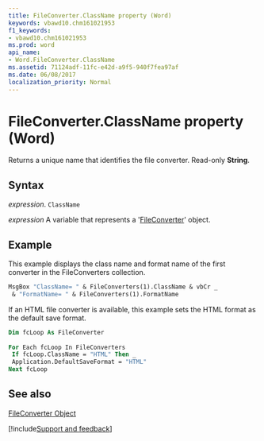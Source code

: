```yaml
---
title: FileConverter.ClassName property (Word)
keywords: vbawd10.chm161021953
f1_keywords:
- vbawd10.chm161021953
ms.prod: word
api_name:
- Word.FileConverter.ClassName
ms.assetid: 71124adf-11fc-e42d-a9f5-940f7fea97af
ms.date: 06/08/2017
localization_priority: Normal
---
```



# FileConverter.ClassName property (Word)

Returns a unique name that identifies the file converter. Read-only  **String**.


## Syntax

_expression_. `ClassName`

_expression_ A variable that represents a '[FileConverter](Word.FileConverter.md)' object.


## Example

This example displays the class name and format name of the first converter in the FileConverters collection.


```vb
MsgBox "ClassName= " & FileConverters(1).ClassName & vbCr _ 
 & "FormatName= " & FileConverters(1).FormatName
```

If an HTML file converter is available, this example sets the HTML format as the default save format.




```vb
Dim fcLoop As FileConverter 
 
For Each fcLoop In FileConverters 
 If fcLoop.ClassName = "HTML" Then _ 
 Application.DefaultSaveFormat = "HTML" 
Next fcLoop
```


## See also


[FileConverter Object](Word.FileConverter.md)

[!include[Support and feedback](~/includes/feedback-boilerplate.md)]